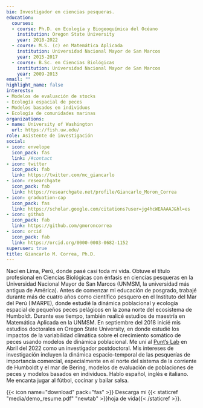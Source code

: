 ```yaml
---
bio: Investigador en ciencias pesqueras.
education:
  courses:
  - course: Ph.D. en Ecología y Biogeoquímica del Océano
    institution: Oregon State University
    year: 2018-2022
  - course: M.S. (c) en Matemática Aplicada
    institution: Universidad Nacional Mayor de San Marcos
    year: 2015-2017
  - course: B.Sc. en Ciencias Biológicas
    institution: Universidad Nacional Mayor de San Marcos
    year: 2009-2013
email: ""
highlight_name: false
interests:
- Modelos de evaluación de stocks
- Ecología espacial de peces
- Modelos basados en individuos
- Ecología de comunidades marinas
organizations:
- name: University of Washington
  url: https://fish.uw.edu/
role: Asistente de investigación
social:
- icon: envelope
  icon_pack: fas
  link: /#contact
- icon: twitter
  icon_pack: fab
  link: https://twitter.com/mc_giancarlo
- icon: researchgate
  icon_pack: fab
  link: https://researchgate.net/profile/Giancarlo_Moron_Correa
- icon: graduation-cap
  icon_pack: fas
  link: https://scholar.google.com/citations?user=jg4hcWEAAAAJ&hl=es
- icon: github
  icon_pack: fab
  link: https://github.com/gmoroncorrea
- icon: orcid
  icon_pack: fab
  link: https://orcid.org/0000-0003-0682-1152
superuser: true
title: Giancarlo M. Correa, Ph.D.
---
```


Nací en Lima, Perú, donde pasé casi toda mi vida. Obtuve el título profesional en Ciencias Biológicas con énfasis en ciencias pesqueras en la Universidad Nacional Mayor de San Marcos (UNMSM, la universidad más antigua de América). Antes de comenzar mi educación de posgrado, trabajé durante más de cuatro años como científico pesquero en el Instituto del Mar del Perú (IMARPE), donde estudié la dinámica poblacional y ecología espacial de pequeños peces pelágicos en la zona norte del ecosistema de Humboldt. Durante ese tiempo, también realicé estudios de maestría en Matemática Aplicada en la UNMSM. En septiembre del 2018 inicié mis estudios doctorales en Oregon State University, en donde estudié los impactos de la variabilidad climática sobre el crecimiento somático de peces usando modelos de dinámica poblacional. Me uní al [Punt’s Lab](http://puntlab.washington.edu/) en Abril del 2022 como un investigador postdoctoral. Mis intereses de investigación incluyen la dinámica espacio-temporal de las pesquerías de importancia comercial, especialmente en el norte del sistema de la corriente de Humboldt y el mar de Bering, modelos de evaluación de poblaciones de peces y modelos basados en individuos. Hablo español, inglés e italiano. Me encanta jugar al fútbol, cocinar y bailar salsa.

{{< icon name="download" pack="fas" >}} Descarga mi {{< staticref "media/demo_resume.pdf" "newtab" >}}hoja de vida{{< /staticref >}}.
